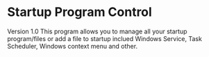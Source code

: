 # Startup Program Control

Version 1.0
This program allows you to manage all your startup program/files or add a file to startup inclued Windows Service, Task Scheduler, Windows context menu and other.
